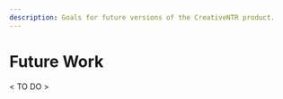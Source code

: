 ```yaml
---
description: Goals for future versions of the CreativeNTR product.
---
```


# Future Work

&lt; TO DO &gt;

